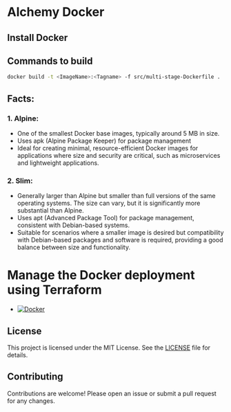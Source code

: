 # Alchemy Docker

## Install Docker

## Commands to build

```bash
docker build -t <ImageName>:<Tagname> -f src/multi-stage-Dockerfile .
```

## Facts:

### 1. Alpine:

- One of the smallest Docker base images, typically around 5 MB in size.
- Uses apk (Alpine Package Keeper) for package management
- Ideal for creating minimal, resource-efficient Docker images for applications where size and security are critical, such as microservices and lightweight applications.

### 2. Slim:

- Generally larger than Alpine but smaller than full versions of the same operating systems. The size can vary, but it is significantly more substantial than Alpine.
- Uses apt (Advanced Package Tool) for package management, consistent with Debian-based systems.
- Suitable for scenarios where a smaller image is desired but compatibility with Debian-based packages and software is required, providing a good balance between size and functionality.

# Manage the Docker deployment using Terraform

- [![Docker](https://github.com/user-attachments/assets/419f3872-1905-4084-a498-4e0756277e3f)](./terraform/README.md)


## License

This project is licensed under the MIT License. See the [LICENSE](./LICENSE) file for details.

## Contributing

Contributions are welcome! Please open an issue or submit a pull request for any changes.
